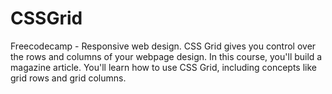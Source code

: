 # CSSGrid
Freecodecamp - Responsive web design. CSS Grid gives you control over the rows and columns of your webpage design.  In this course, you'll build a magazine article. You'll learn how to use CSS Grid, including concepts like grid rows and grid columns.
